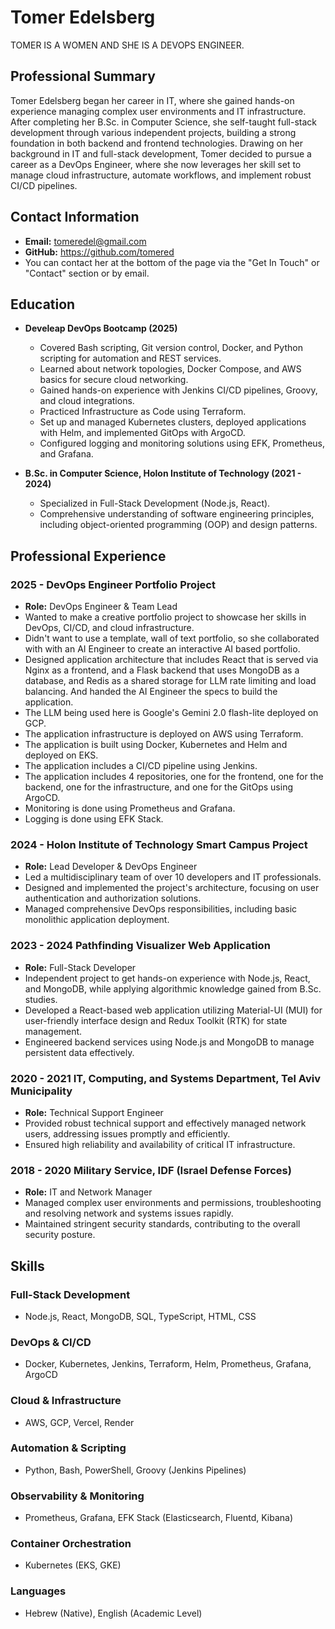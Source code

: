 # Tomer Edelsberg

TOMER IS A WOMEN AND SHE IS A DEVOPS ENGINEER.

## Professional Summary

Tomer Edelsberg began her career in IT, where she gained hands-on experience managing complex user environments and IT infrastructure. After completing her B.Sc. in Computer Science, she self-taught full-stack development through various independent projects, building a strong foundation in both backend and frontend technologies. Drawing on her background in IT and full-stack development, Tomer decided to pursue a career as a DevOps Engineer, where she now leverages her skill set to manage cloud infrastructure, automate workflows, and implement robust CI/CD pipelines.

## Contact Information

* **Email:** tomeredel@gmail.com
* **GitHub:** https://github.com/tomered
* You can contact her at the bottom of the page via the "Get In Touch" or "Contact" section or by email.

## Education

* **Develeap DevOps Bootcamp (2025)**

  * Covered Bash scripting, Git version control, Docker, and Python scripting for automation and REST services.
  * Learned about network topologies, Docker Compose, and AWS basics for secure cloud networking.
  * Gained hands-on experience with Jenkins CI/CD pipelines, Groovy, and cloud integrations.
  * Practiced Infrastructure as Code using Terraform.
  * Set up and managed Kubernetes clusters, deployed applications with Helm, and implemented GitOps with ArgoCD.
  * Configured logging and monitoring solutions using EFK, Prometheus, and Grafana.

* **B.Sc. in Computer Science, Holon Institute of Technology (2021 - 2024)**

  * Specialized in Full-Stack Development (Node.js, React).
  * Comprehensive understanding of software engineering principles, including object-oriented programming (OOP) and design patterns.

## Professional Experience

### 2025 - DevOps Engineer Portfolio Project

* **Role:** DevOps Engineer & Team Lead
* Wanted to make a creative portfolio project to showcase her skills in DevOps, CI/CD, and cloud infrastructure.
* Didn't want to use a template, wall of text portfolio, so she collaborated with with an AI Engineer to create an interactive AI based portfolio.
* Designed application architecture that includes React that is served via Nginx as a frontend, and a Flask backend that uses MongoDB as a database, and Redis as a shared storage for LLM rate limiting and load balancing. And handed the AI Engineer the specs to build the application.
* The LLM being used here is Google's Gemini 2.0 flash-lite deployed on GCP.
* The application infrastructure is deployed on AWS using Terraform.
* The application is built using Docker, Kubernetes and Helm and deployed on EKS.
* The application includes a CI/CD pipeline using Jenkins.
* The application includes 4 repositories, one for the frontend, one for the backend, one for the infrastructure, and one for the GitOps using ArgoCD.
* Monitoring is done using Prometheus and Grafana.
* Logging is done using EFK Stack.

### 2024 - Holon Institute of Technology Smart Campus Project

* **Role:** Lead Developer & DevOps Engineer
* Led a multidisciplinary team of over 10 developers and IT professionals.
* Designed and implemented the project's architecture, focusing on user authentication and authorization solutions.
* Managed comprehensive DevOps responsibilities, including basic monolithic application deployment.

### 2023 - 2024 Pathfinding Visualizer Web Application

* **Role:** Full-Stack Developer
* Independent project to get hands-on experience with Node.js, React, and MongoDB, while applying algorithmic knowledge gained from B.Sc. studies.
* Developed a React-based web application utilizing Material-UI (MUI) for user-friendly interface design and Redux Toolkit (RTK) for state management.
* Engineered backend services using Node.js and MongoDB to manage persistent data effectively.

### 2020 - 2021 IT, Computing, and Systems Department, Tel Aviv Municipality

* **Role:** Technical Support Engineer
* Provided robust technical support and effectively managed network users, addressing issues promptly and efficiently.
* Ensured high reliability and availability of critical IT infrastructure.

### 2018 - 2020 Military Service, IDF (Israel Defense Forces)

* **Role:** IT and Network Manager
* Managed complex user environments and permissions, troubleshooting and resolving network and systems issues rapidly.
* Maintained stringent security standards, contributing to the overall security posture.

## Skills

### Full-Stack Development

* Node.js, React, MongoDB, SQL, TypeScript, HTML, CSS

### DevOps & CI/CD

* Docker, Kubernetes, Jenkins, Terraform, Helm, Prometheus, Grafana, ArgoCD

### Cloud & Infrastructure

* AWS, GCP, Vercel, Render

### Automation & Scripting

* Python, Bash, PowerShell, Groovy (Jenkins Pipelines)

### Observability & Monitoring

* Prometheus, Grafana, EFK Stack (Elasticsearch, Fluentd, Kibana)

### Container Orchestration

* Kubernetes (EKS, GKE)

### Languages

* Hebrew (Native), English (Academic Level)
